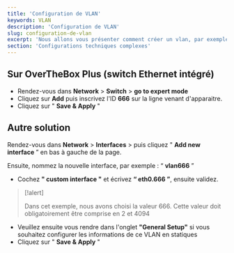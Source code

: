 ```yaml
---
title: 'Configuration de VLAN'
keywords: VLAN
description: 'Configuration de VLAN'
slug: configuration-de-vlan
excerpt: 'Nous allons vous présenter comment créer un vlan, par exemple vlan 666'
section: 'Configurations techniques complexes'
---
```


## Sur OverTheBox Plus (switch Ethernet intégré)
- Rendez-vous dans  **Network**  >  **Switch**  >  **go to expert mode**
- Cliquez sur **Add** puis inscrivez l'ID **666** sur la ligne venant d'apparaitre.
- Cliquez sur " **Save & Apply** "

## Autre solution
Rendez-vous dans  **Network**  >  **Interfaces**  > puis cliquez " **Add new interface** ” en bas à gauche de la page.

Ensuite, nommez la nouvelle interface, par exemple : “ **vlan666** ”

- Cochez **" custom interface "** et écrivez **“ eth0.666 ”**, ensuite validez.



> [!alert]
>
> Dans cet exemple, nous avons choisi la valeur 666. Cette valeur doit
> obligatoirement être comprise en  2  et  4094
> 

- Veuillez ensuite vous rendre dans l'onglet **"General Setup"** si vous souhaitez configurer les informations de ce VLAN en statiques
- Cliquez sur " **Save & Apply** "